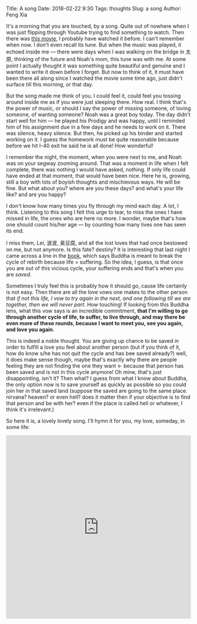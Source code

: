Title: A song
Date: 2018-02-22 9:30
Tags: thoughts
Slug: a song
Author: Feng Xia

It's a morning that you are touched, by a song. Quite out of nowhere
when I was just flipping through Youtube trying to find something to
watch. Then there was [this movie][1], I probably have watched it
before. I can't remember when now. I don't even recall its tune. But
when the music was played, it echoed inside me &mdash; there were days
when I was walking on the bridge in 太原, thinking of the future and
Noah's mom, this tune was with me. At some point I actually thought it
was something quite beautiful and genuine and I wanted to write it
down before I forget. But now to think of it, it must have been there
all along since I watched the movie some time ago, just didn't surface
till this morning, or that day.

[1]: https://www.youtube.com/watch?v=MZqdlZ3juJI

But the song made me think of you. I could feel it, could feel you
tossing around inside me as if you were just sleeping there. How
real. I think that's the power of music, or should I say the power of
missing someone, of loving someone, of wanting someone? Noah was a
great boy today. The day didn't start well for him &mdash; he played
his Prodigy and was happy, until I reminded him of his assignment due
in a few days and he needs to work on it. There was silence, heavy
silence. But then, he picked up his binder and started working on
it. I guess the homework must be quite reasonable because before we
hit I-40 exit he said he is all done! How wonderful!

I remember the night, the moment, when you were next to me, and Noah
was on your segway zooming around. That was a moment in life when I
felt complete, there was nothing I would have asked, nothing. If only
life could have ended at that moment, that would have been nice. Here
he is, growing, still a boy with lots of boyish thoughts and
mischievous ways. He will be fine. But what about you? where are you
these days? and what's your life like? and are you happy?

I don't know how many times you fly through my mind each day. A lot, I
think. Listening to this song I felt this urge to tear, to miss the
ones I have missed in life, the ones who are here no more. I wonder,
maybe that's how one should count his/her age &mdash; by counting how
many lives one has seen its end.

I miss them, Lei, 波波, 臭豆腐, and all the lost loves that had once
bestowed on me, but not anymore. Is this fate? destiny? It is
interesting that last night I came across a line in the [book][2],
which says Buddha is meant to break the cycle of rebirth because life
= suffering. So the idea, I guess, is that once you are out of this
vicious cycle, your suffering ends and that's when you are
_saved_.

[2]: https://www.amazon.com/Why-West-Rules-Now-Patterns/dp/0312611692

Sometimes I truly feel this is probably how it should go, cause life
certainly is not easy. Then there are all the love vows one makes to the
other person that _if not this life, I vow to try again in the next,
and one following till we are together, then we will never part_. How
touching! If looking from this Buddha lens, what this vow says is
an incredible commitment, **that I'm willing to go through another cycle of
life, to suffer, to live through, and may there be even more of these
rounds, because I want to meet you, see you again, and love you
again**. 

This is indeed a noble thought. You are giving up chance to be saved
in order to fulfill a love you feel about another person (but if you
think of it, how do know s/he has not quit the cycle and has bee saved
already?) well, it does make sense though, maybe that's exactly why
there are people feeling they are not finding the one they want &larr;
because that person has been saved and is not in this cycle anymore!
Oh mine, that's just disappointing, isn't it? Then what? I guess from
what I know about Buddha, the only option now is to save yourself as
quickly as possible so you could join her in that saved land (suppose
the saved are going to the same place. nirvana? heaven? or even hell?
does it matter then if your objective is to find that person and be
with her? even if the place is called hell or whatever, I think it's
irrelevant.)

So here it is, a lovely lovely song. I'll hymn it for you, my love,
someday, in some life:

<iframe width="100%" height="500"
        src="https://www.youtube.com/embed/ti9G0835DFs?controls=0"
        frameborder="0"
        allow="autoplay; encrypted-media"
        allowfullscreen>
</iframe>
